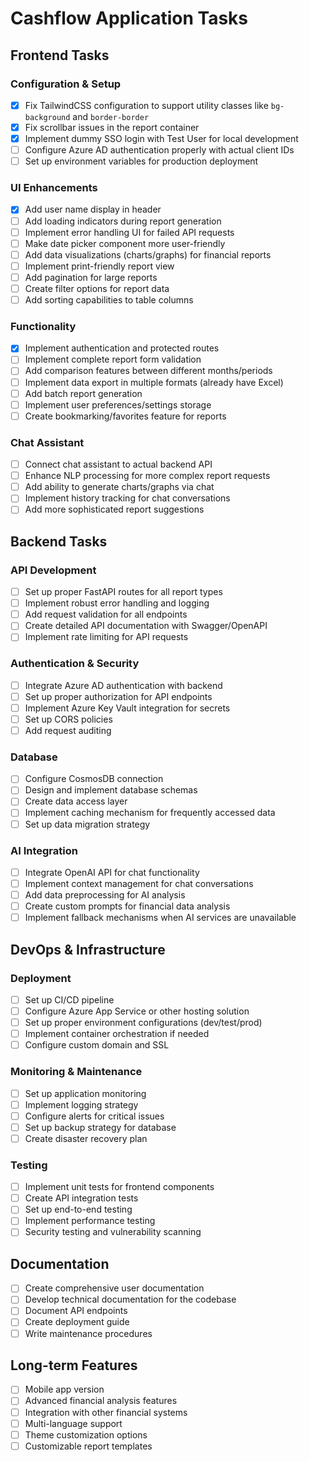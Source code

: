 # Cashflow Application Tasks

## Frontend Tasks

### Configuration & Setup
- [x] Fix TailwindCSS configuration to support utility classes like `bg-background` and `border-border`
- [x] Fix scrollbar issues in the report container
- [x] Implement dummy SSO login with Test User for local development
- [ ] Configure Azure AD authentication properly with actual client IDs
- [ ] Set up environment variables for production deployment

### UI Enhancements
- [x] Add user name display in header
- [ ] Add loading indicators during report generation
- [ ] Implement error handling UI for failed API requests
- [ ] Make date picker component more user-friendly
- [ ] Add data visualizations (charts/graphs) for financial reports
- [ ] Implement print-friendly report view
- [ ] Add pagination for large reports
- [ ] Create filter options for report data
- [ ] Add sorting capabilities to table columns

### Functionality
- [x] Implement authentication and protected routes
- [ ] Implement complete report form validation
- [ ] Add comparison features between different months/periods
- [ ] Implement data export in multiple formats (already have Excel)
- [ ] Add batch report generation
- [ ] Implement user preferences/settings storage
- [ ] Create bookmarking/favorites feature for reports

### Chat Assistant
- [ ] Connect chat assistant to actual backend API
- [ ] Enhance NLP processing for more complex report requests
- [ ] Add ability to generate charts/graphs via chat
- [ ] Implement history tracking for chat conversations
- [ ] Add more sophisticated report suggestions

## Backend Tasks

### API Development
- [ ] Set up proper FastAPI routes for all report types
- [ ] Implement robust error handling and logging
- [ ] Add request validation for all endpoints
- [ ] Create detailed API documentation with Swagger/OpenAPI
- [ ] Implement rate limiting for API requests

### Authentication & Security
- [ ] Integrate Azure AD authentication with backend
- [ ] Set up proper authorization for API endpoints
- [ ] Implement Azure Key Vault integration for secrets
- [ ] Set up CORS policies
- [ ] Add request auditing

### Database
- [ ] Configure CosmosDB connection
- [ ] Design and implement database schemas
- [ ] Create data access layer
- [ ] Implement caching mechanism for frequently accessed data
- [ ] Set up data migration strategy

### AI Integration
- [ ] Integrate OpenAI API for chat functionality
- [ ] Implement context management for chat conversations
- [ ] Add data preprocessing for AI analysis
- [ ] Create custom prompts for financial data analysis
- [ ] Implement fallback mechanisms when AI services are unavailable

## DevOps & Infrastructure

### Deployment
- [ ] Set up CI/CD pipeline
- [ ] Configure Azure App Service or other hosting solution
- [ ] Set up proper environment configurations (dev/test/prod)
- [ ] Implement container orchestration if needed
- [ ] Configure custom domain and SSL

### Monitoring & Maintenance
- [ ] Set up application monitoring
- [ ] Implement logging strategy
- [ ] Configure alerts for critical issues
- [ ] Set up backup strategy for database
- [ ] Create disaster recovery plan

### Testing
- [ ] Implement unit tests for frontend components
- [ ] Create API integration tests
- [ ] Set up end-to-end testing
- [ ] Implement performance testing
- [ ] Security testing and vulnerability scanning

## Documentation

- [ ] Create comprehensive user documentation
- [ ] Develop technical documentation for the codebase
- [ ] Document API endpoints
- [ ] Create deployment guide
- [ ] Write maintenance procedures

## Long-term Features

- [ ] Mobile app version
- [ ] Advanced financial analysis features
- [ ] Integration with other financial systems
- [ ] Multi-language support
- [ ] Theme customization options
- [ ] Customizable report templates 